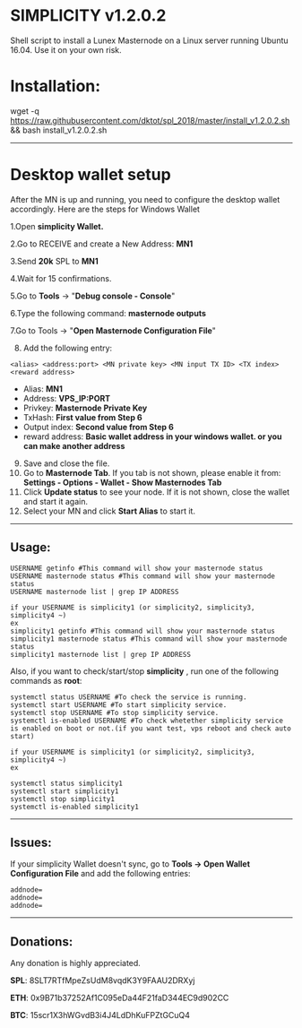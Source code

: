 # SIMPLICITY v1.2.0.2
Shell script to install a Lunex Masternode on a Linux server running Ubuntu 16.04. Use it on your own risk.

# Installation:
wget -q https://raw.githubusercontent.com/dktot/spl_2018/master/install_v1.2.0.2.sh && bash install_v1.2.0.2.sh
***
# Desktop wallet setup
After the MN is up and running, you need to configure the desktop wallet accordingly. Here are the steps for Windows Wallet

1.Open **simplicity Wallet.**

2.Go to RECEIVE and create a New Address: **MN1**

3.Send **20k** SPL to **MN1**

4.Wait for 15 confirmations.

5.Go to **Tools** -> "**Debug console - Console**"

6.Type the following command: **masternode outputs**

7.Go to Tools -> "**Open Masternode Configuration File**"

8. Add the following entry:
```
<alias> <address:port> <MN private key> <MN input TX ID> <TX index> <reward address>
```
* Alias: **MN1**
* Address: **VPS_IP:PORT**
* Privkey: **Masternode Private Key**
* TxHash: **First value from Step 6**
* Output index:  **Second value from Step 6**
* reward address:  **Basic wallet address in your windows wallet. or you can make another address**

9. Save and close the file.
10. Go to **Masternode Tab**. If you tab is not shown, please enable it from: **Settings - Options - Wallet - Show Masternodes Tab**
11. Click **Update status** to see your node. If it is not shown, close the wallet and start it again.
12. Select your MN and click **Start Alias** to start it.
***


## Usage:
```
USERNAME getinfo #This command will show your masternode status
USERNAME masternode status #This command will show your masternode status
USERNAME masternode list | grep IP ADDRESS

if your USERNAME is simplicity1 (or simplicity2, simplicity3, simplicity4 ~)
ex
simplicity1 getinfo #This command will show your masternode status
simplicity1 masternode status #This command will show your masternode status
simplicity1 masternode list | grep IP ADDRESS
```

Also, if you want to check/start/stop **simplicity** , run one of the following commands as **root**:

```
systemctl status USERNAME #To check the service is running.
systemctl start USERNAME #To start simplicity service.
systemctl stop USERNAME #To stop simplicity service.
systemctl is-enabled USERNAME #To check whetether simplicity service is enabled on boot or not.(if you want test, vps reboot and check auto start)

if your USERNAME is simplicity1 (or simplicity2, simplicity3, simplicity4 ~)
ex

systemctl status simplicity1
systemctl start simplicity1
systemctl stop simplicity1
systemctl is-enabled simplicity1

```
***

## Issues:
If your simplicity Wallet doesn't sync, go to **Tools -> Open Wallet Configuration File** and add the following entries:
```
addnode=
addnode=
addnode=
```

***
## Donations:  

Any donation is highly appreciated.  

**SPL**: 8SLT7RTfMpeZsUdM8vqdK3Y9FAAU2DRXyj

**ETH**: 0x9B71b37252Af1C095eDa44F21faD344EC9d902CC

**BTC**: 15scr1X3hWGvdB3i4J4LdDhKuFPZtGCuQ4

